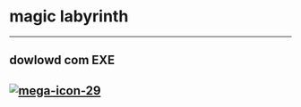 # magic labyrinth
 
***

## dowlowd com EXE
## [![mega-icon-29](https://user-images.githubusercontent.com/64045767/109506235-2d54d600-7a7c-11eb-91f8-1035ed7b00f2.jpg)](https://mega.nz/file/izw2AQoS#lfyfOSGf1Ac0XcoiCO2kTjQgur8ypx5nIgZZCd7RfDQ)
